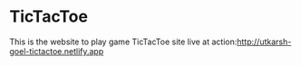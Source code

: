 # TicTacToe
This is the website to play game TicTacToe
site live at action:http://utkarsh-goel-tictactoe.netlify.app

